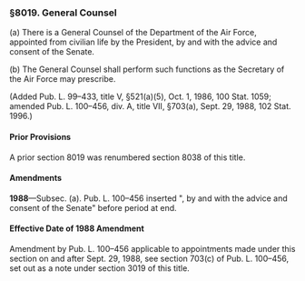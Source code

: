 ### §8019. General Counsel ###

(a) There is a General Counsel of the Department of the Air Force, appointed from civilian life by the President, by and with the advice and consent of the Senate.

(b) The General Counsel shall perform such functions as the Secretary of the Air Force may prescribe.

(Added Pub. L. 99–433, title V, §521(a)(5), Oct. 1, 1986, 100 Stat. 1059; amended Pub. L. 100–456, div. A, title VII, §703(a), Sept. 29, 1988, 102 Stat. 1996.)

#### Prior Provisions ####

A prior section 8019 was renumbered section 8038 of this title.

#### Amendments ####

**1988**—Subsec. (a). Pub. L. 100–456 inserted ", by and with the advice and consent of the Senate" before period at end.

#### Effective Date of 1988 Amendment ####

Amendment by Pub. L. 100–456 applicable to appointments made under this section on and after Sept. 29, 1988, see section 703(c) of Pub. L. 100–456, set out as a note under section 3019 of this title.